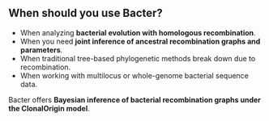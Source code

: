 ## When should you use Bacter?

- When analyzing **bacterial evolution with homologous recombination**.
- When you need **joint inference of ancestral recombination graphs and parameters**.
- When traditional tree-based phylogenetic methods break down due to recombination.
- When working with multilocus or whole-genome bacterial sequence data.

Bacter offers **Bayesian inference of bacterial recombination graphs under the ClonalOrigin model**.
